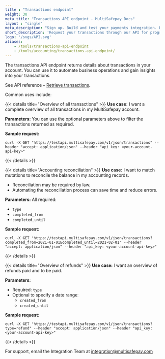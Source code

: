 ```yaml
---
title : "Transactions endpoint"
weight: 30
meta_title: "Transactions API endpoint - MultiSafepay Docs"
layout : "single"
meta_description: "Sign up. Build and test your payments integration. Explore our products and services. Use our API reference, SDKs, and wrappers. Get support."
short_description: 'Request your transactions through our API for programmatic integrations.'
logo: '/svgs/API.svg'
aliases: 
    - /tools/transactions-api-endpoint
    - /tools/accounting/transactions-api-endpoint/
---
```


The transactions API endpoint returns details about transactions in your account. You can use it to automate business operations and gain insights into your transactions.

See API reference – [Retrieve transactions](/api/#retrieve-transactions).

Common uses include:

{{< details title="Overview of all transactions" >}}
**Use case:** I want a complete overview of all transactions in my MultiSafepay account.

**Parameters:** You can use the optional parameters above to filter the transactions returned as required.

**Sample request:**
```
curl -X GET "https://testapi.multisafepay.com/v1/json/transactions" --header "accept: application/json" --header "api_key: <your-account-api-key>"
```  
{{< /details >}}

{{< details title="Accounting reconciliation" >}}
**Use case:** I want to match mutations to reconcile the balance in my accounting records.

- Reconciliation may be required by law.
- Automating the reconciliation process can save time and reduce errors.

**Parameters:** All required:

- `type` 
- `completed_from` 
- `completed_until` 

**Sample request:**
```
curl -X GET "https://testapi.multisafepay.com/v1/json/transactions?completed_from=2021-01-01&completed_until=2021-02-01" --header "accept: application/json" --header "api_key: <your-account-api-key>"
```

{{< /details >}}

{{< details title="Overview of refunds" >}}
**Use case:** I want an overview of refunds paid and to be paid.

**Parameters:** 

- Required: `type`  
- Optional to specify a date range:
  - `created_from` 
  - `created_until` 

**Sample request:**
```
curl -X GET "https://testapi.multisafepay.com/v1/json/transactions?type=refund" --header "accept: application/json" --header "api_key: <your-account-api-key>"
```
{{< /details >}}

For support, email the Integration Team at <integration@multisafepay.com>

